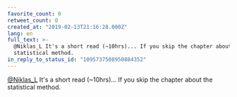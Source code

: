 ```yaml
---
favorite_count: 0
retweet_count: 0
created_at: "2019-02-13T21:16:28.000Z"
lang: en
full_text: >-
  @Niklas_L It's a short read (~10hrs)... If you skip the chapter about the
  statistical method.
in_reply_to_status_id: "1095737508950884352"
---
```


[@Niklas_L](https://twitter.com/Niklas_L) It's a short read (~10hrs)... If you
skip the chapter about the statistical method.
